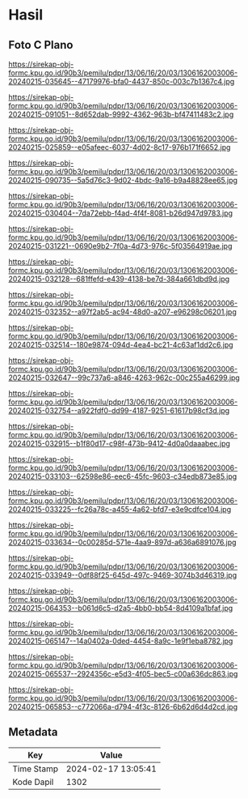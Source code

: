 # Hasil

## Foto C Plano

https://sirekap-obj-formc.kpu.go.id/90b3/pemilu/pdpr/13/06/16/20/03/1306162003006-20240215-035645--47179976-bfa0-4437-850c-003c7b1367c4.jpg

https://sirekap-obj-formc.kpu.go.id/90b3/pemilu/pdpr/13/06/16/20/03/1306162003006-20240215-091051--8d652dab-9992-4362-963b-bf47411483c2.jpg

https://sirekap-obj-formc.kpu.go.id/90b3/pemilu/pdpr/13/06/16/20/03/1306162003006-20240215-025859--e05afeec-6037-4d02-8c17-976b171f6652.jpg

https://sirekap-obj-formc.kpu.go.id/90b3/pemilu/pdpr/13/06/16/20/03/1306162003006-20240215-090735--5a5d76c3-9d02-4bdc-9a16-b9a48828ee65.jpg

https://sirekap-obj-formc.kpu.go.id/90b3/pemilu/pdpr/13/06/16/20/03/1306162003006-20240215-030404--7da72ebb-f4ad-4f4f-8081-b26d947d9783.jpg

https://sirekap-obj-formc.kpu.go.id/90b3/pemilu/pdpr/13/06/16/20/03/1306162003006-20240215-031221--0690e9b2-7f0a-4d73-976c-5f03564919ae.jpg

https://sirekap-obj-formc.kpu.go.id/90b3/pemilu/pdpr/13/06/16/20/03/1306162003006-20240215-032128--681ffefd-e439-4138-be7d-384a661dbd9d.jpg

https://sirekap-obj-formc.kpu.go.id/90b3/pemilu/pdpr/13/06/16/20/03/1306162003006-20240215-032352--a97f2ab5-ac94-48d0-a207-e96298c06201.jpg

https://sirekap-obj-formc.kpu.go.id/90b3/pemilu/pdpr/13/06/16/20/03/1306162003006-20240215-032514--180e9874-094d-4ea4-bc21-4c63af1dd2c6.jpg

https://sirekap-obj-formc.kpu.go.id/90b3/pemilu/pdpr/13/06/16/20/03/1306162003006-20240215-032647--99c737a6-a846-4263-962c-00c255a46299.jpg

https://sirekap-obj-formc.kpu.go.id/90b3/pemilu/pdpr/13/06/16/20/03/1306162003006-20240215-032754--a922fdf0-dd99-4187-9251-61617b98cf3d.jpg

https://sirekap-obj-formc.kpu.go.id/90b3/pemilu/pdpr/13/06/16/20/03/1306162003006-20240215-032915--b1f80d17-c98f-473b-9412-4d0a0daaabec.jpg

https://sirekap-obj-formc.kpu.go.id/90b3/pemilu/pdpr/13/06/16/20/03/1306162003006-20240215-033103--62598e86-eec6-45fc-9603-c34edb873e85.jpg

https://sirekap-obj-formc.kpu.go.id/90b3/pemilu/pdpr/13/06/16/20/03/1306162003006-20240215-033225--fc26a78c-a455-4a62-bfd7-e3e9cdfce104.jpg

https://sirekap-obj-formc.kpu.go.id/90b3/pemilu/pdpr/13/06/16/20/03/1306162003006-20240215-033634--0c00285d-571e-4aa9-897d-a636a6891076.jpg

https://sirekap-obj-formc.kpu.go.id/90b3/pemilu/pdpr/13/06/16/20/03/1306162003006-20240215-033949--0df88f25-645d-497c-9469-3074b3d46319.jpg

https://sirekap-obj-formc.kpu.go.id/90b3/pemilu/pdpr/13/06/16/20/03/1306162003006-20240215-064353--b061d6c5-d2a5-4bb0-bb54-8d4109a1bfaf.jpg

https://sirekap-obj-formc.kpu.go.id/90b3/pemilu/pdpr/13/06/16/20/03/1306162003006-20240215-065147--14a0402a-0ded-4454-8a9c-1e9f1eba8782.jpg

https://sirekap-obj-formc.kpu.go.id/90b3/pemilu/pdpr/13/06/16/20/03/1306162003006-20240215-065537--2924356c-e5d3-4f05-bec5-c00a636dc863.jpg

https://sirekap-obj-formc.kpu.go.id/90b3/pemilu/pdpr/13/06/16/20/03/1306162003006-20240215-065853--c772066a-d794-4f3c-8126-6b62d6d4d2cd.jpg


## Metadata

| Key        | Value               |
| ---------- | ------------------- |
| Time Stamp | 2024-02-17 13:05:41 |
| Kode Dapil | 1302                |



